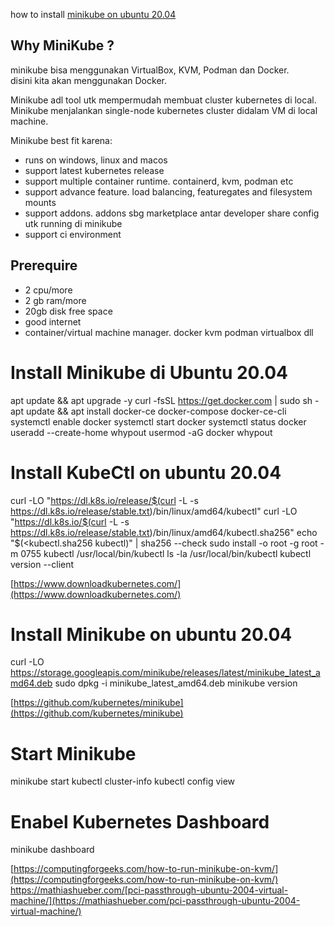 how to install [minikube on ubuntu 20.04](https://mustafaakin.dev/posts/2020-04-11-installing-a-multi-node-kubernetes-cluster-with-ubuntu-multipass/)

## Why MiniKube ? 
minikube bisa menggunakan VirtualBox, KVM, Podman dan Docker.  
disini kita akan menggunakan Docker.  

Minikube adl tool utk mempermudah membuat cluster kubernetes di local.  
Minikube menjalankan single-node kubernetes cluster didalam VM di local machine.  

Minikube best fit karena:
- runs on windows, linux and macos
- support latest kubernetes release
- support multiple container runtime. containerd, kvm, podman etc
- support advance feature. load balancing, featuregates and filesystem mounts
- support addons. addons sbg marketplace antar developer share config utk running di minikube
- support ci environment

## Prerequire

- 2 cpu/more
- 2 gb ram/more
- 20gb disk free space
- good internet
- container/virtual machine manager. docker kvm podman virtualbox dll

# Install Minikube di Ubuntu 20.04

apt update && apt upgrade -y
curl -fsSL https://get.docker.com | sudo sh -
apt update && apt install docker-ce docker-compose docker-ce-cli
systemctl enable docker
systemctl start docker
systemctl status docker
useradd --create-home whypout
usermod -aG docker whypout

# Install KubeCtl on ubuntu 20.04

curl -LO "https://dl.k8s.io/release/$(curl -L -s https://dl.k8s.io/release/stable.txt)/bin/linux/amd64/kubectl"
curl -LO "https://dl.k8s.io/$(curl -L -s https://dl.k8s.io/release/stable.txt)/bin/linux/amd64/kubectl.sha256"
echo "$(<kubectl.sha256 kubectl)" | sha256 --check
sudo install -o root -g root -m 0755 kubectl /usr/local/bin/kubectl
ls -la /usr/local/bin/kubectl
kubectl version --client

[https://www.downloadkubernetes.com/](https://www.downloadkubernetes.com/)

# Install Minikube on ubuntu 20.04

curl -LO https://storage.googleapis.com/minikube/releases/latest/minikube_latest_amd64.deb
sudo dpkg -i minikube_latest_amd64.deb
minikube version

[https://github.com/kubernetes/minikube](https://github.com/kubernetes/minikube)

# Start Minikube 

minikube start
kubectl cluster-info
kubectl config view

# Enabel Kubernetes Dashboard

minikube dashboard

[https://computingforgeeks.com/how-to-run-minikube-on-kvm/](https://computingforgeeks.com/how-to-run-minikube-on-kvm/)
https://mathiashueber.com/[pci-passthrough-ubuntu-2004-virtual-machine/](https://mathiashueber.com/pci-passthrough-ubuntu-2004-virtual-machine/)